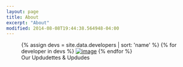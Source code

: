 ```yaml
---
layout: page
title: About
excerpt: "About"
modified: 2014-08-08T19:44:38.564948-04:00
---
```

<figure class="fith">
    {% assign devs = site.data.developers | sort: 'name' %}
    {% for developer in devs %}
	    <a href="http://twitter.com/{{ if developer.twitter }}{{ developer.twitter}}{{ else }}UpdayDevs{{ endif }}" title="{{ developer.name }}"><img src="https://github.com/{{ developer.github }}.png" alt="image"></a>
    {% endfor %}
  <figcaption>Our Updudettes & Updudes</figcaption>
</figure>

